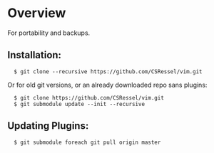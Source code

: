 Overview
========
For portability and backups.


Installation:
-------------

```
  $ git clone --recursive https://github.com/CSRessel/vim.git
```

Or for old git versions, or an already downloaded repo sans plugins:
```
  $ git clone https://github.com/CSRessel/vim.git
  $ git submodule update --init --recursive
```


Updating Plugins:
-----------------

```
  $ git submodule foreach git pull origin master
```

